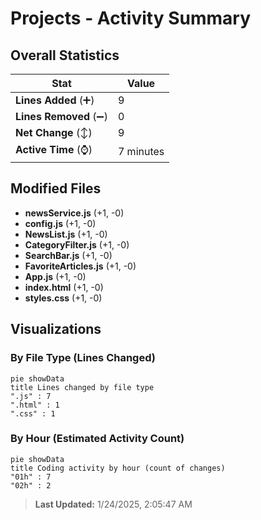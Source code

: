 # Projects - Activity Summary 

## Overall Statistics

| Stat                   | Value                                                             |
| ---------------------- | ----------------------------------------------------------------- |
| **Lines Added** (➕)   | 9                                          |
| **Lines Removed** (➖) | 0                                        |
| **Net Change** (↕)    | 9                |
| **Active Time** (⌚)   | 7 minutes |


## Modified Files
- **newsService.js** (+1, -0)
- **config.js** (+1, -0)
- **NewsList.js** (+1, -0)
- **CategoryFilter.js** (+1, -0)
- **SearchBar.js** (+1, -0)
- **FavoriteArticles.js** (+1, -0)
- **App.js** (+1, -0)
- **index.html** (+1, -0)
- **styles.css** (+1, -0)

## Visualizations

### By File Type (Lines Changed)

```mermaid
pie showData
title Lines changed by file type
".js" : 7
".html" : 1
".css" : 1
```

### By Hour (Estimated Activity Count)

```mermaid
pie showData
title Coding activity by hour (count of changes)
"01h" : 7
"02h" : 2
```


> **Last Updated:** 1/24/2025, 2:05:47 AM